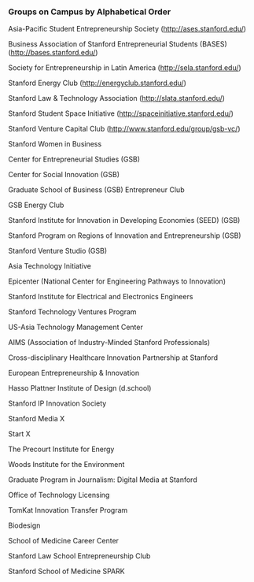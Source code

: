 
### Groups on Campus by Alphabetical Order

Asia-Pacific Student Entrepreneurship Society (http://ases.stanford.edu/)

Business Association of Stanford Entrepreneurial Students (BASES) (http://bases.stanford.edu/)

Society for Entrepreneurship in Latin America (http://sela.stanford.edu/)

Stanford Energy Club (http://energyclub.stanford.edu/)

Stanford Law & Technology Association (http://slata.stanford.edu/)

Stanford Student Space Initiative (http://spaceinitiative.stanford.edu/)

Stanford Venture Capital Club (http://www.stanford.edu/group/gsb-vc/)

Stanford Women in Business

Center for Entrepreneurial Studies (GSB)

Center for Social Innovation (GSB)

Graduate School of Business (GSB) Entrepreneur Club

GSB Energy Club

Stanford Institute for Innovation in Developing Economies (SEED) (GSB)

Stanford Program on Regions of Innovation and Entrepreneurship (GSB)

Stanford Venture Studio (GSB)

Asia Technology Initiative

Epicenter (National Center for Engineering Pathways to Innovation)

Stanford Institute for Electrical and Electronics Engineers

Stanford Technology Ventures Program

US-Asia Technology Management Center

AIMS (Association of Industry-Minded Stanford Professionals)

Cross-disciplinary Healthcare Innovation Partnership at Stanford

European Entrepreneurship & Innovation

Hasso Plattner Institute of Design (d.school)

Stanford IP Innovation Society

Stanford Media X

Start X

The Precourt Institute for Energy

Woods Institute for the Environment

Graduate Program in Journalism: Digital Media at Stanford

Office of Technology Licensing

TomKat Innovation Transfer Program

Biodesign

School of Medicine Career Center

Stanford Law School Entrepreneurship Club

Stanford School of Medicine SPARK

